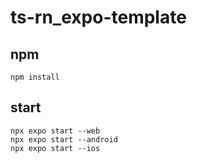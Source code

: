 # ts-rn_expo-template

## npm
```
npm install
```

## start
```
npx expo start --web
npx expo start --android
npx expo start --ios
```